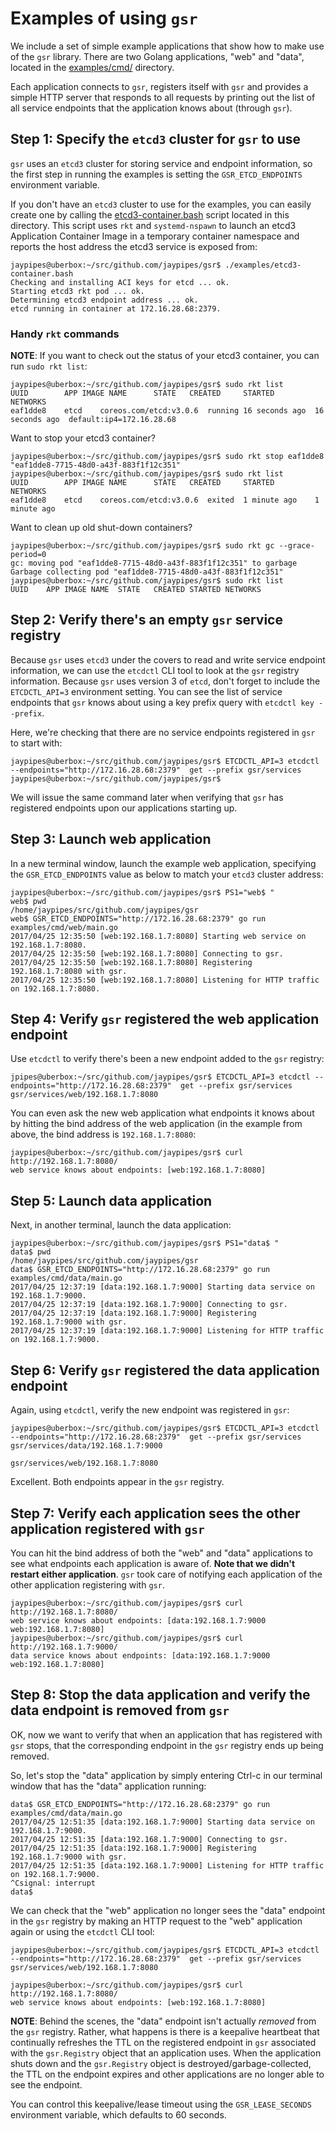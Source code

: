 # Examples of using `gsr`

We include a set of simple example applications that show how to make use of
the `gsr` library. There are two Golang applications, "web" and "data", located
in the [examples/cmd/](cmd/) directory.

Each application connects to `gsr`, registers itself with `gsr` and provides a
simple HTTP server that responds to all requests by printing out the list of
all service endpoints that the application knows about (through `gsr`).

## Step 1: Specify the `etcd3` cluster for `gsr` to use

`gsr` uses an `etcd3` cluster for storing service and endpoint information, so
the first step in running the examples is setting the `GSR_ETCD_ENDPOINTS`
environment variable.

If you don't have an `etcd3` cluster to use for the examples, you can easily
create one by calling the [etcd3-container.bash](etcd3-container.bash) script
located in this directory. This script uses `rkt` and `systemd-nspawn` to
launch an etcd3 Application Container Image in a temporary container namespace
and reports the host address the etcd3 service is exposed from:

```
jaypipes@uberbox:~/src/github.com/jaypipes/gsr$ ./examples/etcd3-container.bash 
Checking and installing ACI keys for etcd ... ok.
Starting etcd3 rkt pod ... ok.
Determining etcd3 endpoint address ... ok.
etcd running in container at 172.16.28.68:2379.
```

### Handy `rkt` commands

**NOTE**: If you want to check out the status of your etcd3 container, you can
run `sudo rkt list`:

```
jaypipes@uberbox:~/src/github.com/jaypipes/gsr$ sudo rkt list
UUID        APP IMAGE NAME      STATE   CREATED     STARTED     NETWORKS
eaf1dde8    etcd    coreos.com/etcd:v3.0.6  running 16 seconds ago  16 seconds ago  default:ip4=172.16.28.68
```

Want to stop your etcd3 container?

```
jaypipes@uberbox:~/src/github.com/jaypipes/gsr$ sudo rkt stop eaf1dde8
"eaf1dde8-7715-48d0-a43f-883f1f12c351"
jaypipes@uberbox:~/src/github.com/jaypipes/gsr$ sudo rkt list
UUID        APP IMAGE NAME      STATE   CREATED     STARTED     NETWORKS
eaf1dde8    etcd    coreos.com/etcd:v3.0.6  exited  1 minute ago    1 minute ago    
```

Want to clean up old shut-down containers?

```
jaypipes@uberbox:~/src/github.com/jaypipes/gsr$ sudo rkt gc --grace-period=0
gc: moving pod "eaf1dde8-7715-48d0-a43f-883f1f12c351" to garbage
Garbage collecting pod "eaf1dde8-7715-48d0-a43f-883f1f12c351"
jaypipes@uberbox:~/src/github.com/jaypipes/gsr$ sudo rkt list
UUID    APP IMAGE NAME  STATE   CREATED STARTED NETWORKS
```

## Step 2: Verify there's an empty `gsr` service registry

Because `gsr` uses `etcd3` under the covers to read and write service endpoint
information, we can use the `etcdctl` CLI tool to look at the `gsr` registry
information. Because `gsr` uses version 3 of `etcd`, don't forget to include
the `ETCDCTL_API=3` environment setting. You can see the list of service
endpoints that `gsr` knows about using a key prefix query with `etcdctl key
--prefix`.

Here, we're checking that there are no service endpoints registered in `gsr` to
start with:

```
jaypipes@uberbox:~/src/github.com/jaypipes/gsr$ ETCDCTL_API=3 etcdctl --endpoints="http://172.16.28.68:2379"  get --prefix gsr/services
jaypipes@uberbox:~/src/github.com/jaypipes/gsr$ 
```

We will issue the same command later when verifying that `gsr` has registered
endpoints upon our applications starting up.

## Step 3: Launch web application

In a new terminal window, launch the example web application, specifying the
`GSR_ETCD_ENDPOINTS` value as below to match your `etcd3` cluster address:

```
jaypipes@uberbox:~/src/github.com/jaypipes/gsr$ PS1="web$ "
web$ pwd
/home/jaypipes/src/github.com/jaypipes/gsr
web$ GSR_ETCD_ENDPOINTS="http://172.16.28.68:2379" go run examples/cmd/web/main.go 
2017/04/25 12:35:50 [web:192.168.1.7:8080] Starting web service on 192.168.1.7:8080.
2017/04/25 12:35:50 [web:192.168.1.7:8080] Connecting to gsr.
2017/04/25 12:35:50 [web:192.168.1.7:8080] Registering 192.168.1.7:8080 with gsr.
2017/04/25 12:35:50 [web:192.168.1.7:8080] Listening for HTTP traffic on 192.168.1.7:8080.
```

## Step 4: Verify `gsr` registered the web application endpoint

Use `etcdctl` to verify there's been a new endpoint added to the `gsr` registry:

```
jpipes@uberbox:~/src/github.com/jaypipes/gsr$ ETCDCTL_API=3 etcdctl --endpoints="http://172.16.28.68:2379"  get --prefix gsr/services
gsr/services/web/192.168.1.7:8080

```

You can even ask the new web application what endpoints it knows about by
hitting the bind address of the web application (in the example from above, the
bind address is `192.168.1.7:8080`:

```
jaypipes@uberbox:~/src/github.com/jaypipes/gsr$ curl http://192.168.1.7:8080/
web service knows about endpoints: [web:192.168.1.7:8080]
```

## Step 5: Launch data application

Next, in another terminal, launch the data application:

```
jaypipes@uberbox:~/src/github.com/jaypipes/gsr$ PS1="data$ "
data$ pwd
/home/jaypipes/src/github.com/jaypipes/gsr
data$ GSR_ETCD_ENDPOINTS="http://172.16.28.68:2379" go run examples/cmd/data/main.go 
2017/04/25 12:37:19 [data:192.168.1.7:9000] Starting data service on 192.168.1.7:9000.
2017/04/25 12:37:19 [data:192.168.1.7:9000] Connecting to gsr.
2017/04/25 12:37:19 [data:192.168.1.7:9000] Registering 192.168.1.7:9000 with gsr.
2017/04/25 12:37:19 [data:192.168.1.7:9000] Listening for HTTP traffic on 192.168.1.7:9000.
```

## Step 6: Verify `gsr` registered the data application endpoint

Again, using `etcdctl`, verify the new endpoint was registered in `gsr`:

```
jaypipes@uberbox:~/src/github.com/jaypipes/gsr$ ETCDCTL_API=3 etcdctl --endpoints="http://172.16.28.68:2379"  get --prefix gsr/services
gsr/services/data/192.168.1.7:9000

gsr/services/web/192.168.1.7:8080

```

Excellent. Both endpoints appear in the `gsr` registry.

## Step 7: Verify each application sees the other application registered with `gsr`

You can hit the bind address of both the "web" and "data" applications to see
what endpoints each application is aware of. **Note that we didn't restart either
application**. `gsr` took care of notifying each application of the other
application registering with `gsr`.

```
jaypipes@uberbox:~/src/github.com/jaypipes/gsr$ curl http://192.168.1.7:8080/
web service knows about endpoints: [data:192.168.1.7:9000 web:192.168.1.7:8080]
jaypipes@uberbox:~/src/github.com/jaypipes/gsr$ curl http://192.168.1.7:9000/
data service knows about endpoints: [data:192.168.1.7:9000 web:192.168.1.7:8080]
```

## Step 8: Stop the data application and verify the data endpoint is removed from `gsr`

OK, now we want to verify that when an application that has registered with
`gsr` stops, that the corresponding endpoint in the `gsr` registry ends up
being removed.

So, let's stop the "data" application by simply entering Ctrl-c in our terminal
window that has the "data" application running:

```
data$ GSR_ETCD_ENDPOINTS="http://172.16.28.68:2379" go run examples/cmd/data/main.go 
2017/04/25 12:51:35 [data:192.168.1.7:9000] Starting data service on 192.168.1.7:9000.
2017/04/25 12:51:35 [data:192.168.1.7:9000] Connecting to gsr.
2017/04/25 12:51:35 [data:192.168.1.7:9000] Registering 192.168.1.7:9000 with gsr.
2017/04/25 12:51:35 [data:192.168.1.7:9000] Listening for HTTP traffic on 192.168.1.7:9000.
^Csignal: interrupt
data$ 
```

We can check that the "web" application no longer sees the "data" endpoint in
the `gsr` registry by making an HTTP request to the "web" application again or
using the `etcdctl` CLI tool:

```
jaypipes@uberbox:~/src/github.com/jaypipes/gsr$ ETCDCTL_API=3 etcdctl --endpoints="http://172.16.28.68:2379"  get --prefix gsr/services
gsr/services/web/192.168.1.7:8080

jaypipes@uberbox:~/src/github.com/jaypipes/gsr$ curl http://192.168.1.7:8080/
web service knows about endpoints: [web:192.168.1.7:8080]
```

**NOTE**: Behind the scenes, the "data" endpoint isn't actually *removed* from
the `gsr` registry. Rather, what happens is there is a keepalive heartbeat that
continually refreshes the TTL on the registered endpoint in `gsr` associated
with the `gsr.Registry` object that an application uses. When the application
shuts down and the `gsr.Registry` object is destroyed/garbage-collected, the
TTL on the endpoint expires and other applications are no longer able to see
the endpoint.

You can control this keepalive/lease timeout using the `GSR_LEASE_SECONDS`
environment variable, which defaults to 60 seconds.
